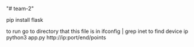"# team-2" 

pip install flask

to run
go to directory that this file is in
ifconfig | grep inet to find device ip
python3 app.py
http://ip:port/end/points
